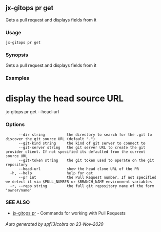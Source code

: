 ## jx-gitops pr get

Gets a pull request and displays fields from it

### Usage

```
jx-gitops pr get
```

### Synopsis

Gets a pull request and displays fields from it

### Examples

  # display the head source URL
  jx-gitops pr get --head-url

### Options

```
      --dir string          the directory to search for the .git to discover the git source URL (default ".")
      --git-kind string     the kind of git server to connect to
      --git-server string   the git server URL to create the git provider client. If not specified its defaulted from the current source URL
      --git-token string    the git token used to operate on the git repository
      --head-url            show the head clone URL of the PR
  -h, --help                help for get
      --pr int              the Pull Request number. If not specified we detect it via $PULL_NUMBER or $BRANCH_NAME environment variables
  -r, --repo string         the full git repository name of the form 'owner/name'
```

### SEE ALSO

* [jx-gitops pr](jx-gitops_pr.md)	 - Commands for working with Pull Requests

###### Auto generated by spf13/cobra on 23-Nov-2020
